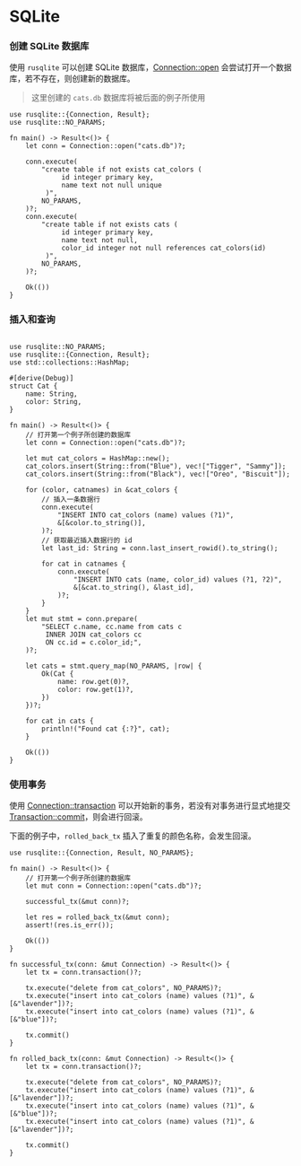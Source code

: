 # SQLite

### 创建 SQLite 数据库

使用 `rusqlite` 可以创建 SQLite 数据库，[Connection::open](https://docs.rs/rusqlite/*/rusqlite/struct.Connection.html#method.open) 会尝试打开一个数据库，若不存在，则创建新的数据库。

> 这里创建的 `cats.db` 数据库将被后面的例子所使用


```rust,editable
use rusqlite::{Connection, Result};
use rusqlite::NO_PARAMS;

fn main() -> Result<()> {
    let conn = Connection::open("cats.db")?;

    conn.execute(
        "create table if not exists cat_colors (
             id integer primary key,
             name text not null unique
         )",
        NO_PARAMS,
    )?;
    conn.execute(
        "create table if not exists cats (
             id integer primary key,
             name text not null,
             color_id integer not null references cat_colors(id)
         )",
        NO_PARAMS,
    )?;

    Ok(())
}
```

### 插入和查询

```rust,editable

use rusqlite::NO_PARAMS;
use rusqlite::{Connection, Result};
use std::collections::HashMap;

#[derive(Debug)]
struct Cat {
    name: String,
    color: String,
}

fn main() -> Result<()> {
    // 打开第一个例子所创建的数据库
    let conn = Connection::open("cats.db")?;

    let mut cat_colors = HashMap::new();
    cat_colors.insert(String::from("Blue"), vec!["Tigger", "Sammy"]);
    cat_colors.insert(String::from("Black"), vec!["Oreo", "Biscuit"]);

    for (color, catnames) in &cat_colors {
        // 插入一条数据行
        conn.execute(
            "INSERT INTO cat_colors (name) values (?1)",
            &[&color.to_string()],
        )?;
        // 获取最近插入数据行的 id
        let last_id: String = conn.last_insert_rowid().to_string();

        for cat in catnames {
            conn.execute(
                "INSERT INTO cats (name, color_id) values (?1, ?2)",
                &[&cat.to_string(), &last_id],
            )?;
        }
    }
    let mut stmt = conn.prepare(
        "SELECT c.name, cc.name from cats c
         INNER JOIN cat_colors cc
         ON cc.id = c.color_id;",
    )?;

    let cats = stmt.query_map(NO_PARAMS, |row| {
        Ok(Cat {
            name: row.get(0)?,
            color: row.get(1)?,
        })
    })?;

    for cat in cats {
        println!("Found cat {:?}", cat);
    }

    Ok(())
}
```

### 使用事务
使用 [Connection::transaction](https://docs.rs/rusqlite/*/rusqlite/struct.Connection.html#method.transaction) 可以开始新的事务，若没有对事务进行显式地提交 [Transaction::commit](https://docs.rs/rusqlite/0.27.0/rusqlite/struct.Transaction.html#method.commit)，则会进行回滚。

下面的例子中，`rolled_back_tx` 插入了重复的颜色名称，会发生回滚。

```rust,editable
use rusqlite::{Connection, Result, NO_PARAMS};

fn main() -> Result<()> {
    // 打开第一个例子所创建的数据库
    let mut conn = Connection::open("cats.db")?;

    successful_tx(&mut conn)?;

    let res = rolled_back_tx(&mut conn);
    assert!(res.is_err());

    Ok(())
}

fn successful_tx(conn: &mut Connection) -> Result<()> {
    let tx = conn.transaction()?;

    tx.execute("delete from cat_colors", NO_PARAMS)?;
    tx.execute("insert into cat_colors (name) values (?1)", &[&"lavender"])?;
    tx.execute("insert into cat_colors (name) values (?1)", &[&"blue"])?;

    tx.commit()
}

fn rolled_back_tx(conn: &mut Connection) -> Result<()> {
    let tx = conn.transaction()?;

    tx.execute("delete from cat_colors", NO_PARAMS)?;
    tx.execute("insert into cat_colors (name) values (?1)", &[&"lavender"])?;
    tx.execute("insert into cat_colors (name) values (?1)", &[&"blue"])?;
    tx.execute("insert into cat_colors (name) values (?1)", &[&"lavender"])?;

    tx.commit()
}
```